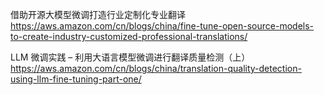借助开源大模型微调打造行业定制化专业翻译
https://aws.amazon.com/cn/blogs/china/fine-tune-open-source-models-to-create-industry-customized-professional-translations/

LLM 微调实践 – 利用大语言模型微调进行翻译质量检测（上）
https://aws.amazon.com/cn/blogs/china/translation-quality-detection-using-llm-fine-tuning-part-one/
